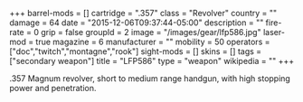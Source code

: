 +++
barrel-mods = []
cartridge = ".357"
class = "Revolver"
country = ""
damage = 64
date = "2015-12-06T09:37:44-05:00"
description = ""
fire-rate = 0
grip = false
groupId = 2
image = "/images/gear/lfp586.jpg"
laser-mod = true
magazine = 6
manufacturer = ""
mobility = 50
operators = ["doc","twitch","montagne","rook"]
sight-mods = []
skins = []
tags = ["secondary weapon"]
title = "LFP586"
type = "weapon"
wikipedia = ""
+++

.357 Magnum revolver, short to medium range handgun, with high stopping power and penetration.
